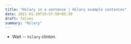 ```yaml
---
title: "Hilary in a sentence | Hilary example sentences"
date: 2021-01-20T19:57:50+05:30
draft: falses
summary: "Hilary"
---
```

- Wait -- `hilary` clinton.
                 
